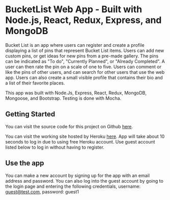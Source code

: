 


# BucketList Web App - Built with Node.js, React, Redux, Express, and MongoDB

Bucket List is an app where users can register and create a profile displaying a list of pins that represent Bucket List items. Users can add new custom pins, or get ideas for new pins from a pre-made gallery. The pins can be indicated as "To do", "Currently Planned", or "Already Completed". A user can then rate the pin on a scale of one to five. Users can comment or like the pins of other users, and can search for other users that use the web app. Users can also create a small visible profile that contains their bio and a list of their favorite places.

This app was built with Node.Js, Express, React, Redux, MongoDB, Mongoose, and Bootstrap. Testing is done with Mocha.

## Getting Started

You can visit the source code for this project on Github [here](https://github.com/davidcarmel92/bucket-list).

You can visit the working site hosted by Heroku [here](https://bucket-list-mern.herokuapp.com). App will take about 10 seconds to log in due to using free Heroku account. Use guest account listed below to log in without having to register.

## Use the app

You can make a new account by signing up for the app with an email address and password. You can also log into the guest account by going to the login page and entering the following credentials, username: guest@test.com, password: guest1
